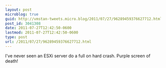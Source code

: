 ```yaml
---
layout: post
microblog: true
guid: http://vmstan-tweets.micro.blog/2011/07/27/96289459376627712.html
post_id: 3041308
date: 2011-07-27T12:42:50-0600
lastmod: 2011-07-27T12:42:50-0600
type: post
url: /2011/07/27/96289459376627712.html
---
```

I've never seen an ESXi server do a full on hard crash. Purple screen of death!
